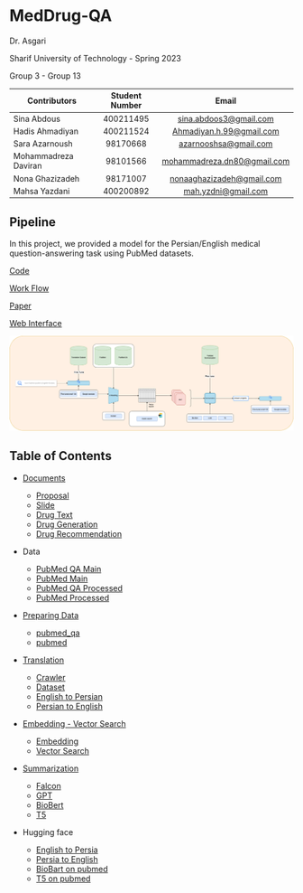 # MedDrug-QA

Dr. Asgari 

Sharif University of Technology - Spring 2023

Group 3 - Group 13

|Contributors|Student Number|Email|
| ------------- |:-------------:|:-------------:|
|Sina Abdous |400211495|sina.abdoos3@gmail.com‏|
|Hadis Ahmadiyan |400211524|Ahmadiyan.h.99@gmail.com‏|
|Sara Azarnoush |98170668|azarnooshsa@gmail.com|
|Mohammadreza Daviran |98101566|mohammadreza.dn80@gmail.com‏|
|Nona Ghazizadeh |98171007|nonaaghazizadeh@gmail.com‏|
|Mahsa Yazdani |400200892|mah.yzdni@gmail.com|


## Pipeline

In this project, we provided a model for the Persian/English medical question-answering task using PubMed datasets.

[Code](https://github.com/NLP-Final-Projects/Drug-QA/blob/main/Codes/Final%20Pipeline/NLP_Final_Project.ipynb)

[Work Flow](https://github.com/NLP-Final-Projects/Drug-QA/blob/main/Codes/Final%20Pipeline/Final_nlp_workflow.ipynb)

[Paper](https://github.com/NLP-Final-Projects/Drug-QA/blob/main/Documents/Report/NLP_Project_Report.pdf)

[Web Interface](https://5trhfplmpabp227m.anvil.app/BD2EV5NDYAY64VR3HQAK56DB)

![img.png](Images/pipeline.png)

## Table of Contents

- [Documents](https://github.com/NLP-Final-Projects/Drug-QA/tree/main/Documents)
  - [Proposal](https://github.com/NLP-Final-Projects/Drug-QA/blob/main/Documents/Final%20Project%20Proposal-G3-G13.pdf)
  - [Slide](https://github.com/NLP-Final-Projects/Drug-QA/blob/main/Documents/Report/NLP_Project_Slides.pdf)
  - [Drug Text](https://github.com/NLP-Final-Projects/Drug-QA/blob/main/Documents/drug-text.drawio)
  - [Drug Generation](https://github.com/NLP-Final-Projects/Drug-QA/blob/main/Documents/drug%20generation.docx)
  - [Drug Recommendation](https://github.com/NLP-Final-Projects/Drug-QA/blob/main/Documents/drug%20_recommendation.drawio)
  
- Data
  - [PubMed QA Main](https://huggingface.co/datasets/viewer/?dataset=pubmed_qa&config=pqa_labeled)
  - [PubMed Main](https://pubmed.ncbi.nlm.nih.gov/)
  - [PubMed QA Processed](https://drive.google.com/drive/folders/1Xkp4b-tpQGZE-c3LIkTKYsX6kmRp3WNL?usp=drive_link)
  - [PubMed Processed](https://drive.google.com/drive/folders/1_2wLirvCbRosGrBZ43ANOD6rCSwKnkX2?usp=drive_link)
 
- [Preparing Data](https://github.com/NLP-Final-Projects/Drug-QA/tree/main/Codes/Preparing%20Data)
  - [pubmed_qa](https://github.com/NLP-Final-Projects/Drug-QA/blob/main/Codes/Preparing%20Data/preparing_pubmed_qa_data.ipynb)
  - [pubmed](https://github.com/NLP-Final-Projects/Drug-QA/blob/main/Codes/Preparing%20Data/preparing_pubmed_data.ipynb)
    
- [Translation](https://github.com/NLP-Final-Projects/Drug-QA/tree/main/Codes/Translation)
  - [Crawler](https://github.com/NLP-Final-Projects/Drug-QA/tree/main/Codes/Translation/Crawler)
  - [Dataset](https://github.com/NLP-Final-Projects/Drug-QA/tree/main/Codes/Translation/Datasets)
  - [English to Persian](https://github.com/NLP-Final-Projects/Drug-QA/blob/main/Codes/Translation/Notebooks/fine-tune-en-fa-small100.ipynb)
  - [Persian to English](https://github.com/NLP-Final-Projects/Drug-QA/blob/main/Codes/Translation/Notebooks/fine-tune-fa-en-small100.ipynb)
 
- [Embedding - Vector Search]()
  - [Embedding](https://github.com/NLP-Final-Projects/Drug-QA/blob/main/Codes/Embedding-Search/NLP_Project_Embedding.ipynb)
  - [Vector Search](https://github.com/NLP-Final-Projects/Drug-QA/blob/main/Codes/Embedding-Search/Vector_Search.ipynb)

- [Summarization](https://github.com/NLP-Final-Projects/Drug-QA/tree/main/Codes/Summarization/notebooks)
  - [Falcon](https://github.com/NLP-Final-Projects/Drug-QA/blob/main/Codes/Summarization/notebooks/Falcon_7B_medical_summarization.ipynb)
  - [GPT](https://github.com/NLP-Final-Projects/Drug-QA/blob/main/Codes/Summarization/notebooks/GPT_API_Summarizer.ipynb)
  - [BioBert](https://github.com/NLP-Final-Projects/Drug-QA/blob/main/Codes/Summarization/notebooks/BioBart-fine-tune.ipynb)
  - [T5](https://github.com/NLP-Final-Projects/Drug-QA/blob/main/Codes/Summarization/notebooks/T5-fine-tune.ipynb)
 
- Hugging face
  - [English to Persia](https://huggingface.co/thisishadis/model_en_fa)
  - [Persia to English](https://huggingface.co/thisishadis/model_fa_en)
  - [BioBart on pubmed](https://huggingface.co/thisishadis/BioBart_on_pubmed)
  - [T5 on pubmed](https://huggingface.co/thisishadis/T5_on_pubmed)

 




